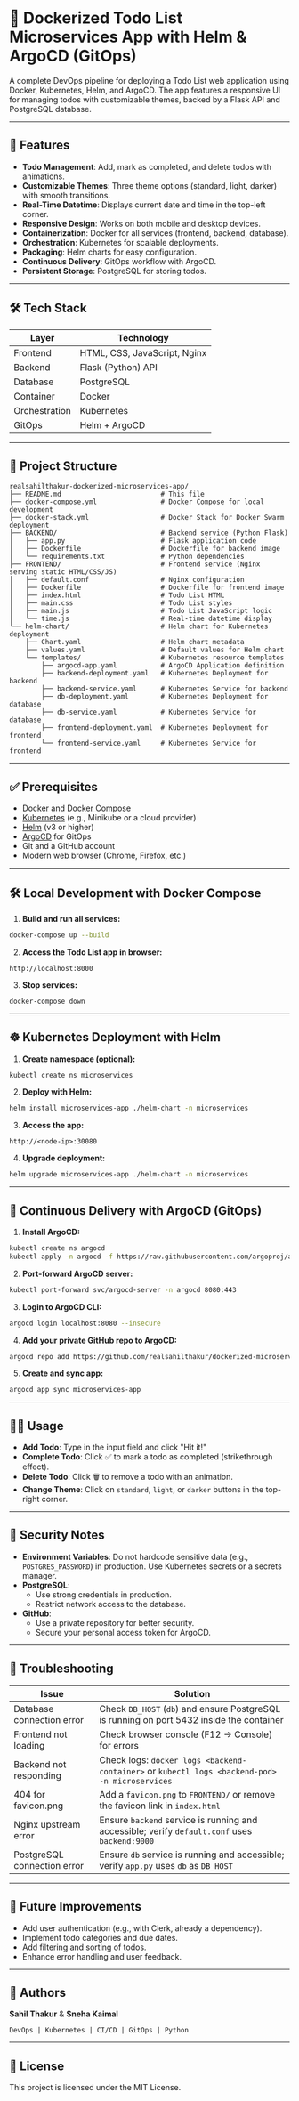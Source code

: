 # 🐳 Dockerized Todo List Microservices App with Helm & ArgoCD (GitOps)

A complete DevOps pipeline for deploying a Todo List web application using Docker, Kubernetes, Helm, and ArgoCD. The app features a responsive UI for managing todos with customizable themes, backed by a Flask API and PostgreSQL database.

---

## 🚀 Features

- **Todo Management**: Add, mark as completed, and delete todos with animations.
- **Customizable Themes**: Three theme options (standard, light, darker) with smooth transitions.
- **Real-Time Datetime**: Displays current date and time in the top-left corner.
- **Responsive Design**: Works on both mobile and desktop devices.
- **Containerization**: Docker for all services (frontend, backend, database).
- **Orchestration**: Kubernetes for scalable deployments.
- **Packaging**: Helm charts for easy configuration.
- **Continuous Delivery**: GitOps workflow with ArgoCD.
- **Persistent Storage**: PostgreSQL for storing todos.

---

## 🛠️ Tech Stack

| Layer         | Technology         |
| ------------- | ------------------ |
| Frontend      | HTML, CSS, JavaScript, Nginx |
| Backend       | Flask (Python) API |
| Database      | PostgreSQL         |
| Container     | Docker             |
| Orchestration | Kubernetes         |
| GitOps        | Helm + ArgoCD      |

---

## 📁 Project Structure

```
realsahilthakur-dockerized-microservices-app/
├── README.md                         # This file
├── docker-compose.yml                # Docker Compose for local development
├── docker-stack.yml                  # Docker Stack for Docker Swarm deployment
├── BACKEND/                          # Backend service (Python Flask)
│   ├── app.py                        # Flask application code
│   ├── Dockerfile                    # Dockerfile for backend image
│   └── requirements.txt              # Python dependencies
├── FRONTEND/                         # Frontend service (Nginx serving static HTML/CSS/JS)
│   ├── default.conf                  # Nginx configuration
│   ├── Dockerfile                    # Dockerfile for frontend image
│   ├── index.html                    # Todo List HTML
│   ├── main.css                      # Todo List styles
│   ├── main.js                       # Todo List JavaScript logic
│   └── time.js                       # Real-time datetime display
└── helm-chart/                       # Helm chart for Kubernetes deployment
    ├── Chart.yaml                    # Helm chart metadata
    ├── values.yaml                   # Default values for Helm chart
    └── templates/                    # Kubernetes resource templates
        ├── argocd-app.yaml           # ArgoCD Application definition
        ├── backend-deployment.yaml   # Kubernetes Deployment for backend
        ├── backend-service.yaml      # Kubernetes Service for backend
        ├── db-deployment.yaml        # Kubernetes Deployment for database
        ├── db-service.yaml           # Kubernetes Service for database
        ├── frontend-deployment.yaml  # Kubernetes Deployment for frontend
        └── frontend-service.yaml     # Kubernetes Service for frontend
```

---

## ✅ Prerequisites

- [Docker](https://www.docker.com/) and [Docker Compose](https://docs.docker.com/compose/)
- [Kubernetes](https://kubernetes.io/) (e.g., Minikube or a cloud provider)
- [Helm](https://helm.sh/) (v3 or higher)
- [ArgoCD](https://argo-cd.readthedocs.io/) for GitOps
- Git and a GitHub account
- Modern web browser (Chrome, Firefox, etc.)

---

## 🛠️ Local Development with Docker Compose

1. **Build and run all services:**

```bash
docker-compose up --build
```

2. **Access the Todo List app in browser:**

`http://localhost:8000`

3. **Stop services:**

```bash
docker-compose down
```

---

## ☸️ Kubernetes Deployment with Helm

1. **Create namespace (optional):**

```bash
kubectl create ns microservices
```

2. **Deploy with Helm:**

```bash
helm install microservices-app ./helm-chart -n microservices
```

3. **Access the app:**

`http://<node-ip>:30080`

4. **Upgrade deployment:**

```bash
helm upgrade microservices-app ./helm-chart -n microservices
```

---

## 🚀 Continuous Delivery with ArgoCD (GitOps)

1. **Install ArgoCD:**

```bash
kubectl create ns argocd
kubectl apply -n argocd -f https://raw.githubusercontent.com/argoproj/argocd/stable/manifests/install.yaml
```

2. **Port-forward ArgoCD server:**

```bash
kubectl port-forward svc/argocd-server -n argocd 8080:443
```

3. **Login to ArgoCD CLI:**

```bash
argocd login localhost:8080 --insecure
```

4. **Add your private GitHub repo to ArgoCD:**

```bash
argocd repo add https://github.com/realsahilthakur/dockerized-microservices-app.git --username <your-username> --password <personal-access-token>
```

5. **Create and sync app:**

```bash
argocd app sync microservices-app
```

---

## 🧑‍💻 Usage

- **Add Todo**: Type in the input field and click "Hit it!"
- **Complete Todo**: Click ✅ to mark a todo as completed (strikethrough effect).
- **Delete Todo**: Click 🗑️ to remove a todo with an animation.
- **Change Theme**: Click on `standard`, `light`, or `darker` buttons in the top-right corner.

---

## 🔐 Security Notes

- **Environment Variables**: Do not hardcode sensitive data (e.g., `POSTGRES_PASSWORD`) in production. Use Kubernetes secrets or a secrets manager.
- **PostgreSQL**:
  - Use strong credentials in production.
  - Restrict network access to the database.
- **GitHub**:
  - Use a private repository for better security.
  - Secure your personal access token for ArgoCD.

---

## 🧪 Troubleshooting

| Issue | Solution |
|-------|----------|
| Database connection error | Check `DB_HOST` (`db`) and ensure PostgreSQL is running on port 5432 inside the container |
| Frontend not loading | Check browser console (F12 → Console) for errors |
| Backend not responding | Check logs: `docker logs <backend-container>` or `kubectl logs <backend-pod> -n microservices` |
| 404 for favicon.png | Add a `favicon.png` to `FRONTEND/` or remove the favicon link in `index.html` |
| Nginx upstream error | Ensure `backend` service is running and accessible; verify `default.conf` uses `backend:9000` |
| PostgreSQL connection error | Ensure `db` service is running and accessible; verify `app.py` uses `db` as `DB_HOST` |

---

## 🔮 Future Improvements

- Add user authentication (e.g., with Clerk, already a dependency).
- Implement todo categories and due dates.
- Add filtering and sorting of todos.
- Enhance error handling and user feedback.

---

## 🙌 Authors

**Sahil Thakur** & **Sneha Kaimal**

```DevOps | Kubernetes | CI/CD | GitOps | Python```

---

## 🏁 License

This project is licensed under the MIT License.